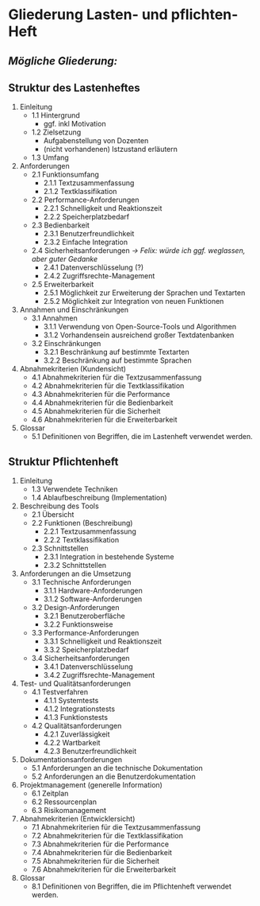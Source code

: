 # Gliederung Lasten- und pflichten-Heft

## *Mögliche Gliederung:*

## Struktur des Lastenheftes

1. Einleitung
   - 1.1 Hintergrund
     - ggf. inkl Motivation
   - 1.2 Zielsetzung
     - Aufgabenstellung von Dozenten
     - (nicht vorhandenen) Istzustand erläutern
   - 1.3 Umfang
2. Anforderungen
   - 2.1 Funktionsumfang
     - 2.1.1 Textzusammenfassung
     - 2.1.2 Textklassifikation
   - 2.2 Performance-Anforderungen
     - 2.2.1 Schnelligkeit und Reaktionszeit
     - 2.2.2 Speicherplatzbedarf
   - 2.3 Bedienbarkeit
     - 2.3.1 Benutzerfreundlichkeit
     - 2.3.2 Einfache Integration
   - 2.4 Sicherheitsanforderungen *-> Felix: würde ich ggf. weglassen, aber guter Gedanke*
     - 2.4.1 Datenverschlüsselung (?)
     - 2.4.2 Zugriffsrechte-Management 
   - 2.5 Erweiterbarkeit
     - 2.5.1 Möglichkeit zur Erweiterung der Sprachen und Textarten
     - 2.5.2 Möglichkeit zur Integration von neuen Funktionen
3. Annahmen und Einschränkungen
   - 3.1 Annahmen
     - 3.1.1 Verwendung von Open-Source-Tools und Algorithmen
     - 3.1.2 Vorhandensein ausreichend großer Textdatenbanken
   - 3.2 Einschränkungen
     - 3.2.1 Beschränkung auf bestimmte Textarten
     -  3.2.2 Beschränkung auf bestimmte Sprachen
4. Abnahmekriterien (Kundensicht)
   - 4.1 Abnahmekriterien für die Textzusammenfassung
   - 4.2 Abnahmekriterien für die Textklassifikation
   - 4.3 Abnahmekriterien für die Performance
   - 4.4 Abnahmekriterien für die Bedienbarkeit
   - 4.5 Abnahmekriterien für die Sicherheit
   - 4.6 Abnahmekriterien für die Erweiterbarkeit
5. Glossar
   - 5.1 Definitionen von Begriffen, die im Lastenheft verwendet werden.


## Struktur Pflichtenheft

1. Einleitung
   - 1.3 Verwendete Techniken
   - 1.4 Ablaufbeschreibung (Implementation)
2. Beschreibung des Tools
   - 2.1 Übersicht
   - 2.2 Funktionen (Beschreibung)
     - 2.2.1 Textzusammenfassung
     - 2.2.2 Textklassifikation
   - 2.3 Schnittstellen
     - 2.3.1 Integration in bestehende Systeme
     - 2.3.2 Schnittstellen
3. Anforderungen an die Umsetzung
   - 3.1 Technische Anforderungen
     - 3.1.1 Hardware-Anforderungen
     - 3.1.2 Software-Anforderungen
   - 3.2 Design-Anforderungen
     - 3.2.1 Benutzeroberfläche
     - 3.2.2 Funktionsweise
   - 3.3 Performance-Anforderungen
     - 3.3.1 Schnelligkeit und Reaktionszeit
     - 3.3.2 Speicherplatzbedarf
   - 3.4 Sicherheitsanforderungen
     - 3.4.1 Datenverschlüsselung
     - 3.4.2 Zugriffsrechte-Management
4. Test- und Qualitätsanforderungen
   - 4.1 Testverfahren
     - 4.1.1 Systemtests
     - 4.1.2 Integrationstests
     - 4.1.3 Funktionstests
   - 4.2 Qualitätsanforderungen
     - 4.2.1 Zuverlässigkeit
     - 4.2.2 Wartbarkeit
     - 4.2.3 Benutzerfreundlichkeit
5. Dokumentationsanforderungen
   - 5.1 Anforderungen an die technische Dokumentation
   - 5.2 Anforderungen an die Benutzerdokumentation
6. Projektmanagement (generelle Information)
   - 6.1 Zeitplan
   - 6.2 Ressourcenplan
   - 6.3 Risikomanagement
7. Abnahmekriterien (Entwicklersicht)
   - 7.1 Abnahmekriterien für die Textzusammenfassung
   - 7.2 Abnahmekriterien für die Textklassifikation
   - 7.3 Abnahmekriterien für die Performance
   - 7.4 Abnahmekriterien für die Bedienbarkeit
   - 7.5 Abnahmekriterien für die Sicherheit
   - 7.6 Abnahmekriterien für die Erweiterbarkeit
8. Glossar
   - 8.1 Definitionen von Begriffen, die im Pflichtenheft verwendet werden.
